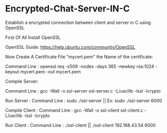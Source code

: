# Encrypted-Chat-Server-IN-C
Establish a encrypted connection between client and server in C using OpenSSL

First Of All Install OpenSSL

OpenSSL Guide: https://help.ubuntu.com/community/OpenSSL

Now Create A Certificate File "mycert.pem" the Name of the certificate:

Command Line : openssl req -x509 -nodes -days 365 -newkey rsa:1024 -keyout mycert.pem -out mycert.pem

Compile Server:

Command Line : gcc -Wall -o ssl-server ssl-server.c -L/usr/lib -lssl -lcrypto

Run Server : 
Command Line : sudo ./ssl-server <portnum> || Ex: sudo ./ssl-server 6000

Compile Client :
Command Line : gcc -Wall -o ssl-client ssl-client.c -L/usr/lib -lssl -lcrypto

Run Client :
Command Line : ./ssl-client <IP> <portnum> || ./ssl-client 192.168.43.54 6000




